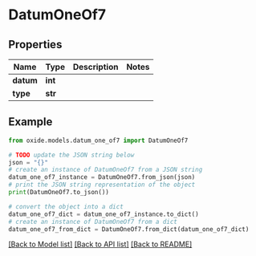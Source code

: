 # DatumOneOf7


## Properties

Name | Type | Description | Notes
------------ | ------------- | ------------- | -------------
**datum** | **int** |  | 
**type** | **str** |  | 

## Example

```python
from oxide.models.datum_one_of7 import DatumOneOf7

# TODO update the JSON string below
json = "{}"
# create an instance of DatumOneOf7 from a JSON string
datum_one_of7_instance = DatumOneOf7.from_json(json)
# print the JSON string representation of the object
print(DatumOneOf7.to_json())

# convert the object into a dict
datum_one_of7_dict = datum_one_of7_instance.to_dict()
# create an instance of DatumOneOf7 from a dict
datum_one_of7_from_dict = DatumOneOf7.from_dict(datum_one_of7_dict)
```
[[Back to Model list]](../README.md#documentation-for-models) [[Back to API list]](../README.md#documentation-for-api-endpoints) [[Back to README]](../README.md)


